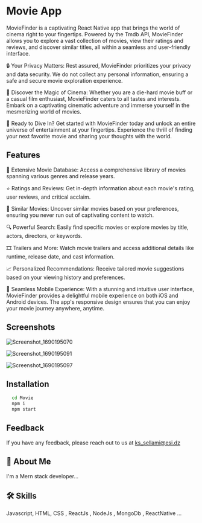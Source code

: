 
# Movie App

MovieFinder is a captivating React Native app that brings the world of cinema right to your fingertips. Powered by the Tmdb API, MovieFinder allows you to explore a vast collection of movies, view their ratings and reviews, and discover similar titles, all within a seamless and user-friendly interface.



🔒 Your Privacy Matters:
Rest assured, MovieFinder prioritizes your privacy and data security. We do not collect any personal information, ensuring a safe and secure movie exploration experience.

🚀 Discover the Magic of Cinema:
Whether you are a die-hard movie buff or a casual film enthusiast, MovieFinder caters to all tastes and interests. Embark on a captivating cinematic adventure and immerse yourself in the mesmerizing world of movies.

📢 Ready to Dive In?
Get started with MovieFinder today and unlock an entire universe of entertainment at your fingertips. Experience the thrill of finding your next favorite movie and sharing your thoughts with the world.




## Features


🎥 Extensive Movie Database: Access a comprehensive library of movies spanning various genres and release years.

⭐️ Ratings and Reviews: Get in-depth information about each movie's rating, user reviews, and critical acclaim.

🤝 Similar Movies: Uncover similar movies based on your preferences, ensuring you never run out of captivating content to watch.

🔍 Powerful Search: Easily find specific movies or explore movies by title, actors, directors, or keywords.

🎞️ Trailers and More: Watch movie trailers and access additional details like runtime, release date, and cast information.

📈 Personalized Recommendations: Receive tailored movie suggestions based on your viewing history and preferences.

📱 Seamless Mobile Experience:
With a stunning and intuitive user interface, MovieFinder provides a delightful mobile experience on both iOS and Android devices. The app's responsive design ensures that you can enjoy your movie journey anywhere, anytime.
## Screenshots

![Screenshot_1690195070](https://github.com/SifEddine05/MovieApp/assets/77940258/7e2f2f27-000d-4c19-8bbc-250dea8b234b)

![Screenshot_1690195091](https://github.com/SifEddine05/MovieApp/assets/77940258/2a5399a6-7fd1-41bb-a444-e255b2d3e2b7)

![Screenshot_1690195097](https://github.com/SifEddine05/MovieApp/assets/77940258/3c7e4679-3622-4cf9-b40a-70278acd81f2)

## Installation



```bash
  cd Movie
  npm i 
  npm start 
```
    
## Feedback

If you have any feedback, please reach out to us at ks_sellami@esi.dz


## 🚀 About Me
I'm a Mern stack developer...



## 🛠 Skills
Javascript, HTML, CSS , ReactJs , NodeJs , MongoDb , ReactNative ...

